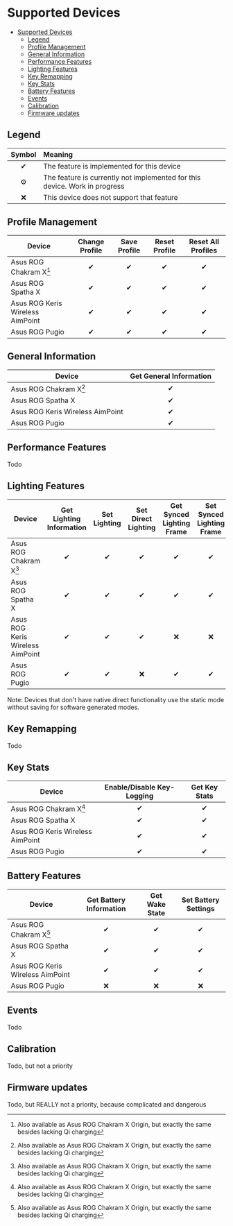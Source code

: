 # Supported Devices

- [Supported Devices](#supported-devices)
	- [Legend](#legend)
	- [Profile Management](#profile-management)
	- [General Information](#general-information)
	- [Performance Features](#performance-features)
	- [Lighting Features](#lighting-features)
	- [Key Remapping](#key-remapping)
	- [Key Stats](#key-stats)
	- [Battery Features](#battery-features)
	- [Events](#events)
	- [Calibration](#calibration)
	- [Firmware updates](#firmware-updates)

## Legend

| Symbol | Meaning                                                                    |
| :----: | :------------------------------------------------------------------------- |
|   ✔    | The feature is implemented for this device                                 |
|   ⚙    | The feature is currently not implemented for this device. Work in progress |
|   ❌    | This device does not support that feature                                  |

## Profile Management

| Device                           | Change Profile | Save Profile | Reset Profile | Reset All Profiles |
| -------------------------------- | :------------: | :----------: | :-----------: | :----------------: |
| Asus ROG Chakram X[^1]           |       ✔        |      ✔       |       ✔       |         ✔          |
| Asus ROG Spatha X                |       ✔        |      ✔       |       ✔       |         ✔          |
| Asus ROG Keris Wireless AimPoint |       ✔        |      ✔       |       ✔       |         ✔          |
| Asus ROG Pugio                   |       ✔        |      ✔       |       ✔       |         ✔          |

## General Information

| Device                           | Get General Information |
| -------------------------------- | :---------------------: |
| Asus ROG Chakram X[^1]           |            ✔            |
| Asus ROG Spatha X                |            ✔            |
| Asus ROG Keris Wireless AimPoint |            ✔            |
| Asus ROG Pugio                   |            ✔            |

## Performance Features

Todo

## Lighting Features

| Device                           | Get Lighting Information | Set Lighting | Set Direct Lighting | Get Synced Lighting Frame | Set Synced Lighting Frame |
| -------------------------------- | :----------------------: | :----------: | :-----------------: | :-----------------------: | :-----------------------: |
| Asus ROG Chakram X[^1]           |            ✔             |      ✔       |          ✔          |             ✔             |             ✔             |
| Asus ROG Spatha X                |            ✔             |      ✔       |          ✔          |             ✔             |             ✔             |
| Asus ROG Keris Wireless AimPoint |            ✔             |      ✔       |          ✔          |             ❌             |             ❌             |
| Asus ROG Pugio                   |            ✔             |      ✔       |          ❌          |             ✔             |             ✔             |

Note: Devices that don't have native direct functionality use the static mode without saving for software generated modes.

## Key Remapping

Todo

## Key Stats

| Device                           | Enable/Disable Key-Logging | Get Key Stats |
| -------------------------------- | :------------------------: | :-----------: |
| Asus ROG Chakram X[^1]           |             ✔              |       ✔       |
| Asus ROG Spatha X                |             ✔              |       ✔       |
| Asus ROG Keris Wireless AimPoint |             ✔              |       ✔       |
| Asus ROG Pugio                   |             ✔              |       ✔       |

## Battery Features

| Device                           | Get Battery Information | Get Wake State | Set Battery Settings |
| -------------------------------- | :---------------------: | :------------: | :------------------: |
| Asus ROG Chakram X[^1]           |            ✔            |       ✔        |          ✔           |
| Asus ROG Spatha X                |            ✔            |       ✔        |          ✔           |
| Asus ROG Keris Wireless AimPoint |            ✔            |       ✔        |          ✔           |
| Asus ROG Pugio                   |            ❌            |       ❌        |          ❌           |


## Events

Todo

## Calibration
Todo, but not a priority

## Firmware updates
Todo, but REALLY not a priority, because complicated and dangerous

[^1]: Also available as Asus ROG Chakram X Origin, but exactly the same besides lacking Qi charging
